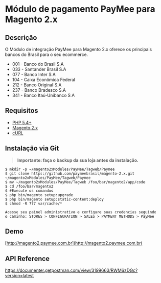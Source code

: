 # Módulo de pagamento PayMee para Magento 2.x

## Descrição

O Módulo de integração PayMee para Magento 2.x oferece os principais bancos do Brasil para o seu ecommerce.

- 001 - Banco do Brasil S.A
- 033 - Santander Brasil S.A
- 077 - Banco Inter S.A
- 104 - Caixa Econômica Federal
- 212 - Banco Original S.A
- 237 - Banco Bradesco S.A
- 341 - Banco Itaú-Unibanco S.A

## Requisitos
- [PHP 5.4+](https://www.php.net)
- [Magento 2.x](https://magento.com/tech-resources/download)
- [cURL](https://www.php.net/manual/en/book.curl.php)

## Instalação via Git
> **Importante: faça o backup da sua loja antes da instalação.**

    $ mkdir -p ~/magento2xModules/PayMee/Tagweb/Paymee
    $ git clone https://github.com/paymeebrasil/magento-2.x.git ~/magento2xModules/PayMee/Tagweb/Paymee
    $ mv ~/magento2xModules/PayMee/Tagweb /foo/bar/magento2/app/code
    $ cd /foo/bar/magento2
    $ #Execute os comandos
    $ php bin/magento setup:upgrade
    $ php bin/magento setup:static-content:deploy
    $ chmod -R 777 var/cache/*

    Acesse seu painel administrativo e configure suas credencias seguindo o caminho: STORES > CONFIGURATION > SALES > PAYMENT METHODS > PayMee


## Demo
[http://magento2.paymee.com.br](http://magento2.paymee.com.br)

## API Reference
https://documenter.getpostman.com/view/3199663/RWM6zDGc?version=latest

